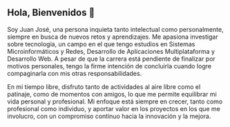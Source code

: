 ## Hola, Bienvenidos 👋

Soy Juan José, una persona inquieta tanto intelectual como personalmente, siempre en busca de nuevos retos y aprendizajes. Me apasiona investigar sobre tecnología, un campo en el que tengo estudios en Sistemas Microinformáticos y Redes, Desarrollo de Aplicaciones Multiplataforma y Desarrollo Web. A pesar de que la carrera está pendiente de finalizar por motivos personales, tengo la firme intención de concluirla cuando logre compaginarla con mis otras responsabilidades.

En mi tiempo libre, disfruto tanto de actividades al aire libre como el patinaje, como de momentos con amigos, lo que me permite equilibrar mi vida personal y profesional. Mi enfoque está siempre en crecer, tanto como profesional como individuo, y aportar valor en los proyectos en los que me involucro, con un compromiso continuo hacia la innovación y la mejora.



<!--
**Jruizferrera/Jruizferrera** is a ✨ _special_ ✨ repository because its `README.md` (this file) appears on your GitHub profile.

Here are some ideas to get you started:

- 🔭 I’m currently working on ...
- 🌱 I’m currently learning ...
- 👯 I’m looking to collaborate on ...
- 🤔 I’m looking for help with ...
- 💬 Ask me about ...
- 📫 How to reach me: ...
- 😄 Pronouns: ...
- ⚡ Fun fact: ...
-->
